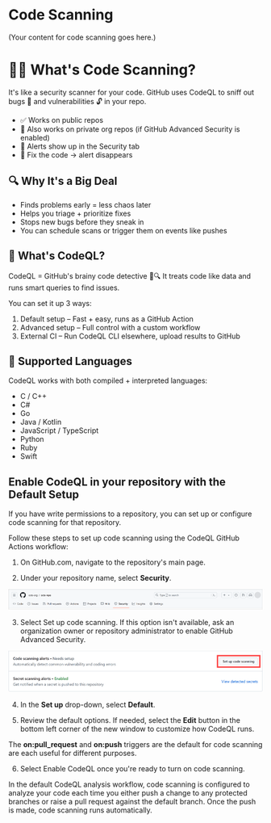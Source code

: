 <!-- Copied from 09-CodeScanning/readme.md -->
# Code Scanning

(Your content for code scanning goes here.)

# 🕵️‍♀️ What's Code Scanning?
It's like a security scanner for your code.
GitHub uses CodeQL to sniff out bugs 🐛 and vulnerabilities 🔓 in your repo.
- ✅ Works on public repos
- 🔐 Also works on private org repos (if GitHub Advanced Security is enabled)
- 🚨 Alerts show up in the Security tab
- 🧹 Fix the code → alert disappears

## 🔍 Why It's a Big Deal
- Finds problems early = less chaos later
- Helps you triage + prioritize fixes
- Stops new bugs before they sneak in
- You can schedule scans or trigger them on events like pushes

## 🧠 What's CodeQL?
CodeQL = GitHub's brainy code detective 🧠🔍
It treats code like data and runs smart queries to find issues.

You can set it up 3 ways:

1. Default setup – Fast + easy, runs as a GitHub Action
2. Advanced setup – Full control with a custom workflow
3. External CI – Run CodeQL CLI elsewhere, upload results to GitHub

## 🧬 Supported Languages
CodeQL works with both compiled + interpreted languages:

- C / C++
- C#
- Go
- Java / Kotlin
- JavaScript / TypeScript
- Python
- Ruby
- Swift

## Enable CodeQL in your repository with the Default Setup
If you have write permissions to a repository, you can set up or configure code scanning for that repository.

Follow these steps to set up code scanning using the CodeQL GitHub Actions workflow:

1. On GitHub.com, navigate to the repository's main page.

2. Under your repository name, select **Security**.

![Security Tab](../assets/2-security-tab-screenshot.png)

3. Select Set up code scanning. If this option isn't available, ask an organization owner or repository administrator to enable GitHub Advanced Security.

![Set Up Code Scanning](../assets/3-set-up-code-scanning-button-screenshot.png)

4. In the **Set up** drop-down, select **Default**.

5. Review the default options. If needed, select the **Edit** button in the bottom left corner of the new window to customize how CodeQL runs.

The **on:pull_request** and **on:push** triggers are the default for code scanning are each useful for different purposes. 

6. Select Enable CodeQL once you're ready to turn on code scanning.

In the default CodeQL analysis workflow, code scanning is configured to analyze your code each time you either push a change to any protected branches or raise a pull request against the default branch. Once the push is made, code scanning runs automatically.
